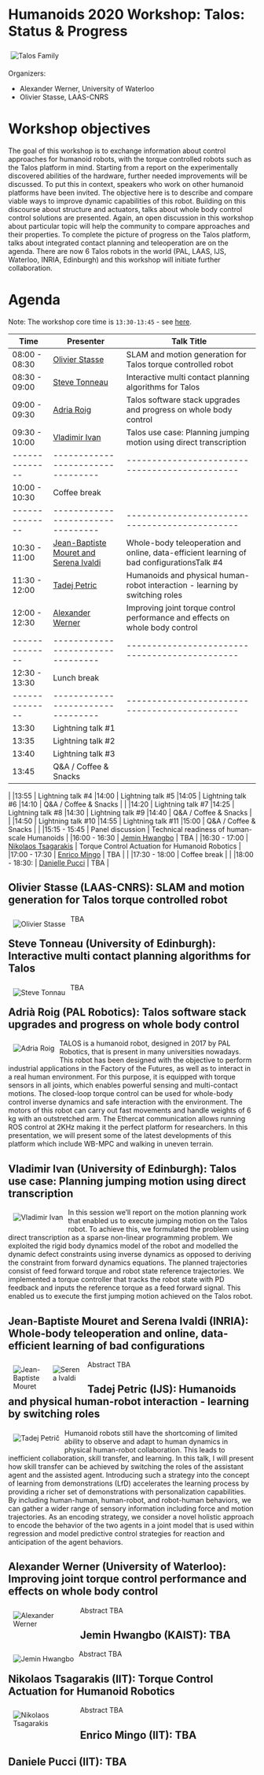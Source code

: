 Humanoids 2020 Workshop: Talos: Status & Progress
=================================================

<img align="center" alt="Talos Family" src="talos_panel.png" style="max-width: 100%; margin: 1%;">

Organizers:
* Alexander Werner, University of Waterloo
* Olivier Stasse, LAAS-CNRS

# Workshop objectives
The goal of this workshop is to exchange information about control approaches for humanoid robots,  with the torque controlled robots such as the Talos platform in mind. Starting from a report on the experimentally discovered abilities of the hardware, further needed improvements will be discussed. To put this in context, speakers who work on other humanoid platforms have been invited. The objective here is to describe and compare viable ways to improve dynamic capabilities of this robot. Building on this discourse about structure and actuators, talks about whole body control control solutions are presented. Again, an open discussion in this workshop about particular topic will help the community to compare approaches and their properties. To complete the picture of progress on the Talos platform, talks about integrated contact planning and teleoperation are on the agenda. There are now 6 Talos robots in the world (PAL, LAAS, IJS, Waterloo, INRIA, Edinburgh) and this workshop will initiate further collaboration.


# Agenda

Note: The workshop core time is `13:30-13:45` - see [here](https://humanoids-2020.org/conference-program/index.html).

| Time         | Presenter                       | Talk Title                                   |
|--------------|---------------------------------|----------------------------------------------|
|08:00 - 08:30 | [Olivier Stasse](#stasse)       | SLAM and motion generation for Talos torque controlled robot |
|08:30 - 09:00 | [Steve Tonneau](#steve)         | Interactive multi contact planning algorithms for Talos |
|09:00 - 09:30 | [Adria Roig](#adria)            | Talos software stack upgrades and progress on whole body control |
|09:30 - 10:00 | [Vladimir Ivan](#vladimir)      | Talos use case: Planning jumping motion using direct transcription |
|--------------|---------------------------------|----------------------------------------------|
|10:00 - 10:30 |Coffee break                     |                                              |
|--------------|---------------------------------|----------------------------------------------|
|10:30 - 11:00 | [Jean-Baptiste Mouret and Serena Ivaldi](#jean) | Whole-body teleoperation and online, data-efficient learning of bad configurationsTalk #4 |
|11:30 - 12:00 | [Tadej Petric](#tadej) | Humanoids and physical human-robot interaction - learning by switching roles |
|12:00 - 12:30 | [Alexander Werner](#alexander) | Improving joint torque control performance and effects on whole body control |
|--------------|---------------------------------|----------------------------------------------|
|12:30 - 13:30 | Lunch break                 
|--------------|---------------------------------|----------------------------------------------|
|13:30         | Lightning talk #1
|13:35         | Lightning talk #2
|13:40         | Lightning talk #3
|13:45         | Q&A / Coffee & Snacks
|
|13:55         | Lightning talk #4
|14:00         | Lightning talk #5
|14:05         | Lightning talk #6
|14:10         | Q&A / Coffee & Snacks |
|
|14:20         | Lightning talk #7
|14:25         | Lightning talk #8
|14:30         | Lightning talk #9
|14:40         | Q&A / Coffee & Snacks |
|
|14:50         | Lightning talk #10
|14:55         | Lightning talk #11
|15:00         | Q&A / Coffee & Snacks |
|
|15:15 - 15:45 | Panel discussion | Technical readiness of human-scale Humanoids
|
|16:00 - 16:30 | [Jemin Hwangbo](#jemin) | TBA |
|16:30 - 17:00 | [Nikolaos Tsagarakis](#nikolaos) | Torque Control Actuation for Humanoid Robotics |
|17:00 - 17:30 | [Enrico Mingo](#enrico) | TBA |
|
|17:30 - 18:00 | Coffee break |
|
|18:00 - 18:30: | [Danielle Pucci](#danielle) | TBA |


## <a name="stasse"></a> Olivier Stasse (LAAS-CNRS): SLAM and motion generation for Talos torque controlled robot
<img align="left" alt="Olivier Stasse" src="olivier.jpeg" style="max-width: 25%; margin: 2%;">
TBA<br>


## <a name="steve"></a> Steve Tonneau (University of Edinburgh): Interactive multi contact planning algorithms for Talos
<img align="left" alt="Steve Tonnau" src="steve.png" style="max-width: 25%; margin: 2%;">
TBA<br>


## <a name="adria"></a> Adrià Roig (PAL Robotics): Talos software stack upgrades and progress on whole body control
<img align="left" alt="Adria Roig" src="adria.jpeg" style="max-width: 25%; margin: 2%;">
TALOS is a humanoid robot, designed in 2017 by PAL Robotics, that is present in many universities nowadays. This robot has been designed with the objective to perform industrial applications in the Factory of the Futures, as well as to interact in a real human environment. For this purpose, it is equipped with torque sensors in all joints, which enables powerful sensing and multi-contact motions. The closed-loop torque control can be used for whole-body control inverse dynamics and safe interaction with the environment. The motors of this robot can carry out fast movements and handle weights of 6 kg with an outstretched arm. The Ethercat communication allows running ROS control at 2KHz making it the perfect platform for researchers. In this presentation, we will present some of the latest developments of this platform which include WB-MPC and walking in uneven terrain.
<br>


## <a name="vladimir"></a> Vladimir Ivan (University of Edinburgh): Talos use case: Planning jumping motion using direct transcription
<img align="left" alt="Vladimir Ivan" src="vladimir.webp" style="max-width: 25%; margin: 2%;">
In this session we’ll report on the motion planning work that enabled us to execute jumping motion on the Talos robot. To achieve this, we formulated the problem using direct transcription as a sparse non-linear programming problem. We exploited the rigid body dynamics model of the robot and modelled the dynamic defect constraints using inverse dynamics as opposed to deriving the constraint from forward dynamics equations. The planned trajectories consist of feed forward torque and robot state reference trajectories. We implemented a torque controller that tracks the robot state with PD feedback and inputs the reference torque as a feed forward signal. This enabled us to execute the first jumping motion achieved on the Talos robot.
<br>

## <a name="jean"></a> Jean-Baptiste Mouret and Serena Ivaldi (INRIA): Whole-body teleoperation and online, data-efficient learning of bad configurations
<img align="left" alt="Jean-Baptiste Mouret" src="jean.jpg" style="max-width: 12%; margin: 2%;">
<img align="left" alt="Serena Ivaldi" src="serena.jpeg" style="max-width: 12%; margin: 2%;">
Abstract TBA
<br>

## <a name="tadej"></a> Tadej Petric (IJS): Humanoids and physical human-robot interaction - learning by switching roles
<img align="left" alt="Tadej Petrič" src="tadej.jpg" style="max-width: 25%; margin: 2%;">
Humanoid robots still have the shortcoming of limited ability to observe and adapt to human dynamics in physical human-robot collaboration. This leads to inefficient collaboration, skill transfer, and learning. In this talk, I will present how skill transfer can be achieved by switching the roles of the assistant agent and the assisted agent. Introducing such a strategy into the concept of learning from demonstrations (LfD) accelerates the learning process by providing a richer set of demonstrations with personalization capabilities. By including human-human, human-robot, and robot-human behaviors, we can gather a wider range of sensory information including force and motion trajectories. As an encoding strategy, we consider a novel holistic approach to encode the behavior of the two agents in a joint model that is used within regression and model predictive control strategies for reaction and anticipation of the agent behaviors.
<br>

## <a name="alexander"></a> Alexander Werner (University of Waterloo): Improving joint torque control performance and effects on whole body control
<img align="left" alt="Alexander Werner" src="alexander.png" style="max-width: 25%; margin: 2%;">
Abstract TBA
<br>

## <a name="jemin"></a>  Jemin Hwangbo (KAIST): TBA
<img align="left" alt="Jemin Hwangbo" src="jemin.webp" style="max-width: 25%; margin: 2%;">
Abstract TBA
<br>

##  <a name="nikolaos"></a> Nikolaos Tsagarakis (IIT): Torque Control Actuation for Humanoid Robotics
<img align="left" alt="Nikolaos Tsagarakis" src="nikolaos.jpeg" style="max-width: 25%; margin: 2%;">
Abstract TBA
<br>

##  <a name="enrico"></a> Enrico Mingo (IIT): TBA


##  <a name="danielle"></a> Daniele Pucci (IIT): TBA



